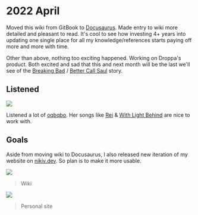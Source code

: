 # 2022 April

Moved this wiki from GitBook to [Docusaurus](../../tools/docusaurus.md). Made entry to wiki more detailed and pleasant to read. It's cool to see how investing 4+ years into updating one single place for all my knowledge/references starts paying off more and more with time.

Other than above, nothing too exciting happened. Working on Droppa's product. Both excited and sad that this and next month will be the last we'll see of the [Breaking Bad](https://trakt.tv/shows/breaking-bad) / [Better Call Saul](https://trakt.tv/shows/better-call-saul) story.

## Listened

![](https://i.imgur.com/OFN6Xql.png)

Listened a lot of [oqbqbo](https://open.spotify.com/artist/0sxuAo23kwvWKzFmJpLHmw). Her songs like [Rei](https://open.spotify.com/track/6upreF4yNirvmHslvUSyab) & [With Light Behind](https://open.spotify.com/track/1fHJYUSwft1zVJPd2FfE09) are nice to work with.

## Goals

Aside from moving wiki to Docusaurus, I also released new iteration of my website on [nikiv.dev](https://nikiv.dev). So plan is to make it more usable.

![](https://i.imgur.com/KTocpsc.jpg)

> Wiki

![](https://i.imgur.com/5ROaTMF.jpg)

> Personal site
